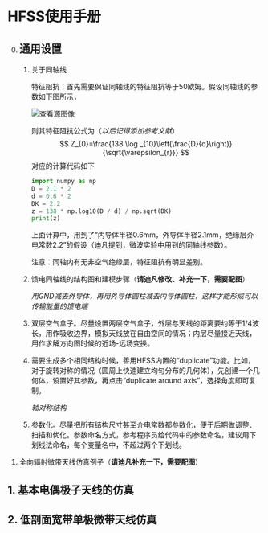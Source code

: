 # HFSS使用手册

0. ## 通用设置

   1. 关于同轴线

      特征阻抗：首先需要保证同轴线的特征阻抗等于50欧姆。假设同轴线的参数如下图所示，

      ![查看源图像](https://th.bing.com/th/id/Rf659c9c57152dab70b109fc902ab5a78?rik=p8CoPgvO5w7jlw&riu=http%3a%2f%2fwww.rfcables.org%2fimages%2fcoaxial-crosssectional-view.jpg&ehk=9HZn8xOq7cyxKMzAMf4BdIihfRpbE82fh8uYXoj%2fAmk%3d&risl=&pid=ImgRaw)

      则其特征阻抗公式为（*以后记得添加参考文献*）
      $$
      Z_{0}=\frac{138 \log _{10}\left(\frac{D}{d}\right)}{\sqrt{\varepsilon_{r}}}
      $$
      对应的计算代码如下

      ```python
      import numpy as np
      D = 2.1 * 2
      d = 0.6 * 2
      DK = 2.2
      z = 138 * np.log10(D / d) / np.sqrt(DK)
      print(z)
      ```

      上面计算中，用到了“内导体半径0.6mm，外导体半径2.1mm，绝缘层介电常数2.2”的假设（迪凡提到，微波实验中用到的同轴线参数）。

      注意：同轴内有无非空气绝缘层，特征阻抗有明显差别。

   2. 馈电同轴线的结构图和建模步骤（**请迪凡修改、补充一下，需要配图**）

      *用GND减去外导体，再用外导体圆柱减去内导体圆柱，这样才能形成可以传输能量的馈电端*

   3. 双层空气盒子。尽量设置两层空气盒子，外层与天线的距离要约等于1/4波长，用作吸收边界，模拟天线放在自由空间的情况；内层尽量接近天线，用作求解方向图时候的近场-远场变换。

   4. 需要生成多个相同结构时候，善用HFSS内置的“duplicate”功能。比如，对于旋转对称的情况（圆周上快速建立均匀分布的几何体），先创建一个几何体，设置好其参数，再点击“duplicate around axis”，选择角度即可复制。

      *轴对称结构*

   5. 参数化。尽量把所有结构尺寸甚至介电常数都参数化，便于后期做调整、扫描和优化。参数命名方式，参考程序员给代码中的参数命名，建议用下划线法命名，每个变量名中，不超过两个下划线。

      

      

1. 全向辐射微带天线仿真例子（**请迪凡补充一下，需要配图**）

## 1. 基本电偶极子天线的仿真



## 2. 低剖面宽带单极微带天线仿真

### 


### 
